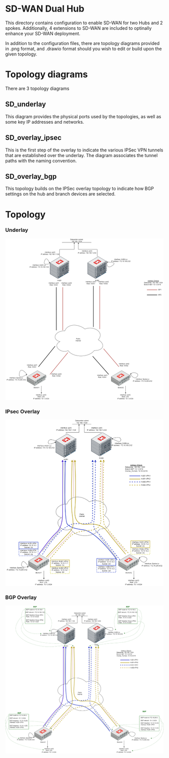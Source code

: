 # SD-WAN Dual Hub

This directory contains configuration to enable SD-WAN for two Hubs and 2 spokes. Additionally, 4 extensions to SD-WAN are included to optinally enhance your SD-WAN deployment.

In addition to the configuration files, there are topology diagrams provided in .png format, and .drawio format should you wish to edit or build upon the given topology.

# Topology diagrams

There are 3 topology diagrams

## SD_underlay

This diagram provides the physical ports used by the topologies, as well as some key IP addresses and networks.

## SD_overlay_ipsec

This is the first step of the overlay to indicate the various IPSec VPN tunnels that are established over the underlay. The diagram associates the tunnel paths with the naming convention.

## SD_overlay_bgp

This topology builds on the IPSec overlay topology to indicate how BGP settings on the hub and branch devices are selected.

# Topology

### Underlay
![Dual hub branch underlay](./DH_SD_underlay.png?raw=true "Underlay") 

### IPsec Overlay
![Dual hub branch overlay IPsec](./DH_SD_overlay_ipsec.png?raw=true "IPsec Overlay") 

### BGP Overlay
![Dual hub branch overlay BGP](./DH_SD_overlay_bgp.png?raw=true "BGP Overlay") 
